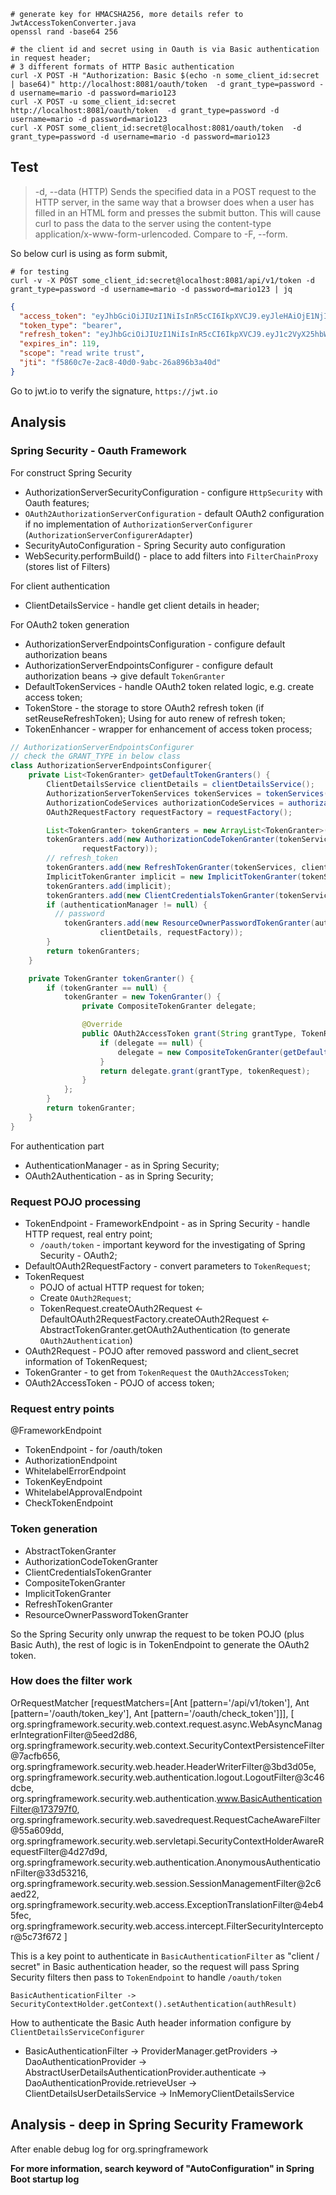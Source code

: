 
```shell
# generate key for HMACSHA256, more details refer to JwtAccessTokenConverter.java
openssl rand -base64 256

# the client id and secret using in Oauth is via Basic authentication in request header;
# 3 different formats of HTTP Basic authentication
curl -X POST -H "Authorization: Basic $(echo -n some_client_id:secret | base64)" http://localhost:8081/oauth/token  -d grant_type=password -d username=mario -d password=mario123
curl -X POST -u some_client_id:secret http://localhost:8081/oauth/token  -d grant_type=password -d username=mario -d password=mario123
curl -X POST some_client_id:secret@localhost:8081/oauth/token  -d grant_type=password -d username=mario -d password=mario123
```

## Test

> -d, --data <data>
>               (HTTP)  Sends  the  specified data in a POST request to the HTTP
>               server, in the same way that a browser  does  when  a  user  has
>               filled  in an HTML form and presses the submit button. This will
>               cause curl to pass the data to the server using the content-type
>               application/x-www-form-urlencoded.  Compare to -F, --form.

So below curl is using as form submit,

```shell
# for testing
curl -v -X POST some_client_id:secret@localhost:8081/api/v1/token -d grant_type=password -d username=mario -d password=mario123 | jq
```
```json
{
  "access_token": "eyJhbGciOiJIUzI1NiIsInR5cCI6IkpXVCJ9.eyJleHAiOjE1NjIzMTY4MDEsInVzZXJfbmFtZSI6Im1hcmlvIiwiYXV0aG9yaXRpZXMiOlsiZmFzdCIsImp1bXAiXSwianRpIjoiZjU4NjBjN2UtMmFjOC00MGQwLTlhYmMtMjZhODk2YjNhNDBkIiwiY2xpZW50X2lkIjoic29tZV9jbGllbnRfaWQiLCJzY29wZSI6WyJyZWFkIiwid3JpdGUiLCJ0cnVzdCJdfQ.v0XO42gxcQQFKYBYCQrGrfFf1Ig1TNn5r7mF16Hoxz8",
  "token_type": "bearer",
  "refresh_token": "eyJhbGciOiJIUzI1NiIsInR5cCI6IkpXVCJ9.eyJ1c2VyX25hbWUiOiJtYXJpbyIsInNjb3BlIjpbInJlYWQiLCJ3cml0ZSIsInRydXN0Il0sImF0aSI6ImY1ODYwYzdlLTJhYzgtNDBkMC05YWJjLTI2YTg5NmIzYTQwZCIsImV4cCI6MTU2MjMxNzI4MSwiYXV0aG9yaXRpZXMiOlsiZmFzdCIsImp1bXAiXSwianRpIjoiNmRkNjk5ZjUtYjY0Zi00Zjk3LWE5MjgtYTY1MDc4N2M3YjEyIiwiY2xpZW50X2lkIjoic29tZV9jbGllbnRfaWQifQ.KG4uNjUIrYa8yGJCNV0dqDd1WUeUTlevQAYyXiqD0uk",
  "expires_in": 119,
  "scope": "read write trust",
  "jti": "f5860c7e-2ac8-40d0-9abc-26a896b3a40d"
}
```

Go to jwt.io to verify the signature, `https://jwt.io`

## Analysis

### Spring Security - Oauth Framework
For construct Spring Security
- AuthorizationServerSecurityConfiguration - configure `HttpSecurity` with Oauth features;
- `OAuth2AuthorizationServerConfiguration` - default OAuth2 configuration if no implementation of `AuthorizationServerConfigurer` (`AuthorizationServerConfigurerAdapter`)
- SecurityAutoConfiguration - Spring Security auto configuration
- WebSecurity.performBuild() - place to add filters into `FilterChainProxy` (stores list of Filters)

For client authentication
- ClientDetailsService - handle get client details in header;

For OAuth2 token generation
- AuthorizationServerEndpointsConfiguration - configure default authorization beans
- AuthorizationServerEndpointsConfigurer - configure default authorization beans -> give default `TokenGranter`
- DefaultTokenServices - handle OAuth2 token related logic, e.g. create access token;
- TokenStore - the storage to store OAuth2 refresh token (if setReuseRefreshToken); Using for auto renew of refresh token;
- TokenEnhancer - wrapper for enhancement of access token process;

```java
// AuthorizationServerEndpointsConfigurer
// check the GRANT_TYPE in below class
class AuthorizationServerEndpointsConfigurer{
	private List<TokenGranter> getDefaultTokenGranters() {
		ClientDetailsService clientDetails = clientDetailsService();
		AuthorizationServerTokenServices tokenServices = tokenServices();
		AuthorizationCodeServices authorizationCodeServices = authorizationCodeServices();
		OAuth2RequestFactory requestFactory = requestFactory();

		List<TokenGranter> tokenGranters = new ArrayList<TokenGranter>();
		tokenGranters.add(new AuthorizationCodeTokenGranter(tokenServices, authorizationCodeServices, clientDetails,
				requestFactory));
		// refresh_token
		tokenGranters.add(new RefreshTokenGranter(tokenServices, clientDetails, requestFactory));
		ImplicitTokenGranter implicit = new ImplicitTokenGranter(tokenServices, clientDetails, requestFactory);
		tokenGranters.add(implicit);
		tokenGranters.add(new ClientCredentialsTokenGranter(tokenServices, clientDetails, requestFactory));
		if (authenticationManager != null) {
		  // password
			tokenGranters.add(new ResourceOwnerPasswordTokenGranter(authenticationManager, tokenServices,
					clientDetails, requestFactory));
		}
		return tokenGranters;
	}

	private TokenGranter tokenGranter() {
		if (tokenGranter == null) {
			tokenGranter = new TokenGranter() {
				private CompositeTokenGranter delegate;

				@Override
				public OAuth2AccessToken grant(String grantType, TokenRequest tokenRequest) {
					if (delegate == null) {
						delegate = new CompositeTokenGranter(getDefaultTokenGranters());
					}
					return delegate.grant(grantType, tokenRequest);
				}
			};
		}
		return tokenGranter;
	}
}
```

For authentication part
- AuthenticationManager - as in Spring Security;
- OAuth2Authentication - as in Spring Security;

### Request POJO processing

- TokenEndpoint - FrameworkEndpoint - as in Spring Security - handle HTTP request, real entry point;
  - `/oauth/token` - important keyword for the investigating of Spring Security - OAuth2;
- DefaultOAuth2RequestFactory - convert parameters to `TokenRequest`;
- TokenRequest
  - POJO of actual HTTP request for token;
  - Create `OAuth2Request`;
  - TokenRequest.createOAuth2Request <- DefaultOAuth2RequestFactory.createOAuth2Request <- AbstractTokenGranter.getOAuth2Authentication (to generate `OAuth2Authentication`)
- OAuth2Request - POJO after removed password and client_secret information of TokenRequest;
- TokenGranter - to get from `TokenRequest` the `OAuth2AccessToken`;
- OAuth2AccessToken - POJO of access token;

### Request entry points

@FrameworkEndpoint
- TokenEndpoint - for /oauth/token
- AuthorizationEndpoint
- WhitelabelErrorEndpoint
- TokenKeyEndpoint
- WhitelabelApprovalEndpoint
- CheckTokenEndpoint

### Token generation

- AbstractTokenGranter
- AuthorizationCodeTokenGranter
- ClientCredentialsTokenGranter
- CompositeTokenGranter
- ImplicitTokenGranter
- RefreshTokenGranter
- ResourceOwnerPasswordTokenGranter

So the Spring Security only unwrap the request to be token POJO (plus Basic Auth), the rest of logic is in TokenEndpoint to generate the OAuth2 token.

### How does the filter work

OrRequestMatcher [requestMatchers=[Ant [pattern='/api/v1/token'], 
Ant [pattern='/oauth/token_key'], 
Ant [pattern='/oauth/check_token']]], 
[
org.springframework.security.web.context.request.async.WebAsyncManagerIntegrationFilter@5eed2d86, 
org.springframework.security.web.context.SecurityContextPersistenceFilter@7acfb656, 
org.springframework.security.web.header.HeaderWriterFilter@3bd3d05e, 
org.springframework.security.web.authentication.logout.LogoutFilter@3c46dcbe, 
org.springframework.security.web.authentication.www.BasicAuthenticationFilter@173797f0, 
org.springframework.security.web.savedrequest.RequestCacheAwareFilter@55a609dd, 
org.springframework.security.web.servletapi.SecurityContextHolderAwareRequestFilter@4d27d9d, 
org.springframework.security.web.authentication.AnonymousAuthenticationFilter@33d53216, 
org.springframework.security.web.session.SessionManagementFilter@2c6aed22, 
org.springframework.security.web.access.ExceptionTranslationFilter@4eb45fec, 
org.springframework.security.web.access.intercept.FilterSecurityInterceptor@5c73f672
]

This is a key point to authenticate in `BasicAuthenticationFilter` as "client / secret" in Basic authentication header,
so the request will pass Spring Security filters then pass to `TokenEndpoint` to handle `/oauth/token`

`BasicAuthenticationFilter -> SecurityContextHolder.getContext().setAuthentication(authResult)`

How to authenticate the Basic Auth header information 
configure by `ClientDetailsServiceConfigurer`
- BasicAuthenticationFilter -> ProviderManager.getProviders -> DaoAuthenticationProvider -> AbstractUserDetailsAuthenticationProvider.authenticate -> DaoAuthenticationProvide.retrieveUser -> ClientDetailsUserDetailsService -> InMemoryClientDetailsService

## Analysis - deep in Spring Security Framework

After enable debug log for org.springframework

**For more information, search keyword of "AutoConfiguration" in Spring Boot startup log**

